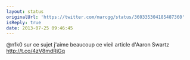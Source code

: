 ```yaml
---
layout: status
originalUrl: 'https://twitter.com/marcgg/status/360335304185487360'
isReply: true
date: 2013-07-25 09:46:45
---
```


@n1k0 sur ce sujet j'aime beaucoup ce vieil article d'Aaron Swartz http://t.co/4zV8mdRjGq
